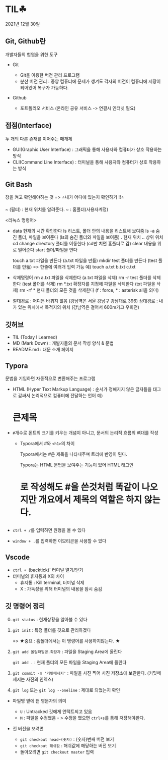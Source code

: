 # TIL☘

2021년 12월 30일

## Git, Github란

개발자들의 헙엽을 위한 도구

* Git
  * Git을 이용한 버전 관리 프로그램
  * 분산 버전 관리 : 중앙 컴퓨터에 문제가 생겨도 각자의 버전이 컴퓨터에 저장이 되어있어 복구가 가능하다.

* Github
  * 포트폴리오 서비스 (온라인 공유 서비스 -> 연결시 인터넷 필요)



## 접점(Interface)

두 개의 다른 존재를 이어주는 매개체

* GUI(Graphic User Interface) : 그래픽을 통해 사용자와 컴퓨터가 상호 작용하는 방식
* CLI(Command Line Interface) : 터미널을 통해 사용자와 컴퓨터가 상호 작용하는 방식



## Git Bash

창을 켜고 확인해야하는 것 => ⭐내가 어디에 있는지 확인하기 !!⭐

~ (필터) : 현재 위치를 알려준다. ~ : 홈폴더(사용자계정)

<리눅스 명령어>

* data		현재의 시간 확인한다
  ls			 리스트, 폴더 안의 내용을 리스트해 보여줌
  ls -a		 숨긴 폴더, 파일을 보여준다 (ls의 숨긴 폴더와 파일을 보여줌)
  . 			  현재 위치
  ..			  상위 위치
  cd			change directory 폴더를 이동한다 (cd만 치면 홈폴더로 감)
  clear	   내용을 위로 밀어준다
  start		폴더/파일을 연다

  touch a.txt     파일을 만든다 (a.txt 파일을 만듦)
  mkdir test	  폴더를 만든다 (test 폴더를 만듦)
  => 한줄에 여러개 입력 가능   예) touch a.txt b.txt c.txt

* 삭제명령어
  rm a.txt		파일을 삭제한다 (a.txt 파일을 삭제)
  rm -r test	 폴더를 삭제한다 (test 폴더를 삭제)
  rm *.txt		확장자를 지정해 파일을 삭제한다 (txt 파일을 삭제)
  rm -rf  *		현재 폴더의 모든 것을 삭제한다 (f : force, * : asterisk all을 의미)

* 절대경로 : 어디든 바뀌지 않음 (강남역은 서울 강남구 강남대로 396)
  상대경로 : 내가 있는 위치에서 목적지의 위치 (강남역은 걸어서 600m가고 우회전)





## 깃허브

* TIL (Today I Learned)
* MD (Mark Down) : 개발자들의 문서 작성 양식 & 문법
* README.md : 대문 소개 페이지



## Typora

문법을 기입하면 자동적으로 변환해주는 프로그램

* HTML (Hyper Text Markup Language) 
  : 순서가 정해지지 않은 글자들을 태그로 감싸서 논리적으로 컴퓨터에 전달하는 언어 
  예) <h1>큰제목</h1>

* `#`개수로 폰트의 크기를 키우는 개념이 아니고, 문서의 논리적 흐름의 뼈대를 작성

  * Typora에서 #와 `<h1>`의 차이

    Typora에서는 #은 제목을 나타내주며 트리에 반영이 된다.

    Typora는 HTML 문법을 보여주는 기능이 있어 HTML 태그인 <h1>로 작성해도 #을 쓴것처럼 똑같이 나오지만 개요에서 제목의 역할은 하지 않는다.

* `ctrl + /`를 입력하면 원형을 볼 수 있다
* `window + .`를 입력하면 이모티콘을 사용할 수 있다

## Vscode

* `ctrl + `(backtick)`	터미널 열기/닫기
* 터미널의 휴지통과 X의 차이
  * 휴지통 : Kill terminal, 터미널 삭제
  * X : 가독성을 위해 터미널의 내용을 잠시 숨김



## 깃 명령어 정리

0. `git status` : 현재상황을 알아볼 수 있다

1. `git init` : 특정 폴더를 깃으로 관리하겠다

   => ★중요 : 홈폴더에서는 이 명령어를 사용하지않는다. ★

2. `git add 올릴파일명.확장자` : 파일을 Staging Area에 올린다

   `git add .` : 현재 폴더의 모든 파일을 Staging Area에 올린다

3. `git commit -m '커밋메세지'` : 파일을 사진 찍어 사진 저장소에 보관한다. (커밋메세지는 사진의 인덱스)

4. `git log` 또는 `git log --oneline` : 제대로 되었는지 확인



* 파일명 옆에 뜬 영문자의 의미
  * `U` : Untracked 깃에게 언택트되고 있음
  * `M` : 파일을 수정했음  - > 수정을 했으면 `ctrl+s`를 통해 저장해야한다.

* 전 버전을 보려면
  * `git checkout head~(숫자)`	: (숫자)번째 버전 보기
  * `git checkout 해쉬값`	: 해쉬값에 해당하는 버전 보기
  * 돌아오려면 `git checkout master` 입력

